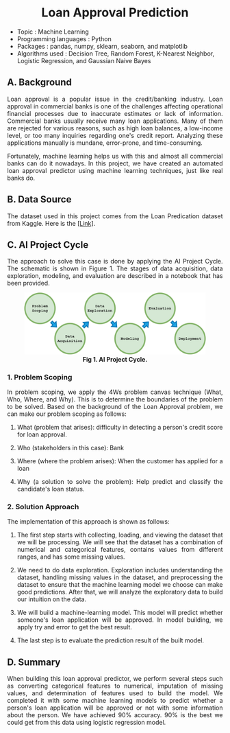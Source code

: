 # <center><b>Loan Approval Prediction</b><center>
<style> p {text-align: justify;}</style>
<p>

- Topic : Machine Learning
- Programming languages : Python
- Packages : pandas, numpy, sklearn, seaborn, and matplotlib
- Algorithms used : Decision Tree, Random Forest, K-Nearest Neighbor, Logistic Regression, and Gaussian Naive Bayes</p>

## A. Background
<style> p {text-align: justify;}</style>
<p>Loan approval is a popular issue in the credit/banking industry. Loan approval in commercial banks is one of the challenges affecting operational financial processes due to inaccurate estimates or lack of information. Commercial banks usually receive many loan applications. Many of them are rejected for various reasons, such as high loan balances, a low-income level, or too many inquiries regarding one's credit report. Analyzing these applications manually is mundane, error-prone, and time-consuming. 

Fortunately, machine learning helps us with this and almost all commercial banks can do it nowadays. In this project, we have created an automated loan approval predictor using machine learning techniques, just like real banks do.</p>

## B. Data Source
<style> p {text-align: justify;}</style>
<p>The dataset used in this project comes from the Loan Predication dataset from Kaggle. Here is the <a href="https://www.kaggle.com/ninzaami/loan-predication/home"> [Link]</a>.</p>

## C. AI Project Cycle

<style> p {text-align: justify;}</style>
<p>The approach to solve this case is done by applying the AI Project Cycle. The schematic is shown in Figure 1. The stages of data acquisition, data exploration, modeling, and evaluation are described in a notebook that has been provided.</p>

<figure>
  <img src="AI_Project_Cycle.png" alt="Alt Text">
  <figcaption style="text-align:center;"><b>Fig 1. AI Project Cycle.</b></figcaption>
</figure>

### 1. Problem Scoping
<style> p {text-align: justify;}</style>
<p>In problem scoping, we apply the 4Ws problem canvas technique (What, Who, Where, and Why). This is to determine the boundaries of the problem to be solved. Based on the background of the Loan Approval problem, we can make our problem scoping as follows:

  1. What (problem that arises): difficulty in detecting a person's credit score for loan approval.
  
  2. Who (stakeholders in this case): Bank
  
  3. Where (where the problem arises): When the customer has applied for a loan
  
  4. Why (a solution to solve the problem): Help predict and classify the candidate's loan status.</p>

### 2. Solution Approach 
<style> p {text-align: justify;}</style>
<p>The implementation of this approach is shown as follows:

  1. The first step starts with collecting, loading, and viewing the dataset that we will be processing. We will see that the dataset has a combination of numerical and categorical features, contains values from different ranges, and has some missing values.

  2. We need to do data exploration. Exploration includes understanding the dataset, handling missing values in the dataset, and preprocessing the dataset to ensure that the machine learning model we choose can make good predictions. After that, we will analyze the exploratory data to build our intuition on the data.

  3. We will build a machine-learning model. This model will predict whether someone's loan application will be approved. In model building, we apply try and error to get the best result.

  4. The last step is to evaluate the prediction result of the built model.</p>

## D. Summary
<style> p {text-align: justify;}</style>
<p>When building this loan approval predictor, we perform several steps such as converting categorical features to numerical, imputation of missing values, and determination of features used to build the model. We completed it with some machine learning models to predict whether a person's loan application will be approved or not with some information about the person. We have achieved 90% accuracy. 90% is the best we could get from this data using logistic regression model.
</p>